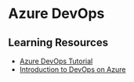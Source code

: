 # Azure DevOps

## Learning Resources

- [Azure DevOps Tutorial](https://www.youtube.com/watch?v=QmvAYDc4UUw)
- [Introduction to DevOps on Azure](https://www.devopsschool.com/blog/azure-devops-tutorial-for-beginners-and-its-work-process/)
